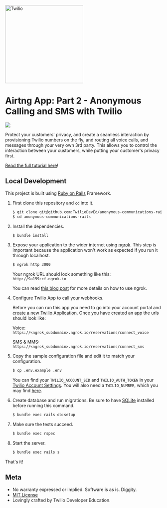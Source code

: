 <a  href="https://www.twilio.com">
<img  src="https://static0.twilio.com/marketing/bundles/marketing/img/logos/wordmark-red.svg"  alt="Twilio"  width="250"  />
</a>
 
# Airtng App: Part 2 - Anonymous Calling and SMS with Twilio

![](https://github.com/TwilioDevEd/anonymous-communications-rails/actions/workflows/build.yml/badge.svg)

Protect your customers' privacy, and create a seamless interaction by provisioning Twilio numbers on the fly, and routing all voice calls, and messages through your very own 3rd party. This allows you to control the interaction between your customers, while putting your customer's privacy first.

[Read the full tutorial here](https://www.twilio.com/docs/tutorials/walkthrough/masked-numbers/ruby/rails)!

## Local Development

This project is built using [Ruby on Rails](http://rubyonrails.org/) Framework.

1. First clone this repository and `cd` into it.

   ```bash
   $ git clone git@github.com:TwilioDevEd/anonymous-communications-rails.git
   $ cd anonymous-communications-rails
   ```

1. Install the dependencies.

   ```bash
   $ bundle install
   ```

1. Expose your application to the wider internet using [ngrok](http://ngrok.com). This step
   is important because the application won't work as expected if you run it through
   localhost.

   ```bash
   $ ngrok http 3000
   ```

   Your ngrok URL should look something like this: `http://9a159ccf.ngrok.io`

   You can read [this blog post](https://www.twilio.com/blog/2015/09/6-awesome-reasons-to-use-ngrok-when-testing-webhooks.html)
   for more details on how to use ngrok.

1. Configure Twilio App to call your webhooks.

   Before you can run this app you need to go into your account portal and [create a new Twilio Application](https://www.twilio.com/console/phone-numbers/runtime/twiml-apps). Once you have created an app the urls should look like:

   Voice: `https://<ngrok_subdomain>.ngrok.io/reservations/connect_voice`

   SMS & MMS: `https://<ngrok_subdomain>.ngrok.io/reservations/connect_sms`

1. Copy the sample configuration file and edit it to match your configuration.

   ```bash
   $ cp .env.example .env
   ```

   You can find your `TWILIO_ACCOUNT_SID` and `TWILIO_AUTH_TOKEN` in your
   [Twilio Account Settings](https://www.twilio.com/console/account/settings).
   You will also need a `TWILIO_NUMBER`, which you may find [here](https://www.twilio.com/console/phone-numbers/incoming).

1. Create database and run migrations. Be sure to have [SQLite](https://www.sqlite.org/index.html) installed before running this command.

   ```bash
   $ bundle exec rails db:setup
   ```

1. Make sure the tests succeed.

   ```bash
   $ bundle exec rspec
   ```

1. Start the server.

   ```bash
   $ bundle exec rails s
   ```

That's it!

## Meta

* No warranty expressed or implied. Software is as is. Diggity.
* [MIT License](LICENSE)
* Lovingly crafted by Twilio Developer Education.
